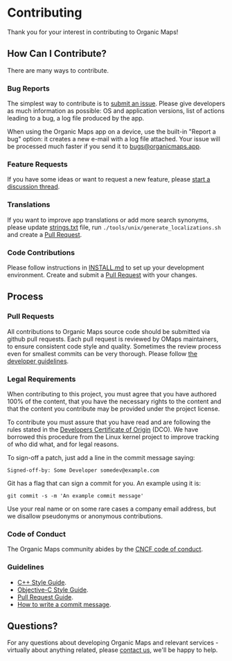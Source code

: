 # Contributing

Thank you for your interest in contributing to Organic Maps!

## How Can I Contribute?

There are many ways to contribute.

### Bug Reports

The simplest way to contribute is to [submit an issue](https://github.com/organicmaps/organicmaps/issues). Please give developers as much information as possible: OS and application versions,
list of actions leading to a bug, a log file produced by the app.

When using the Organic Maps app on a device, use the built-in "Report a bug" option:
it creates a new e-mail with a log file attached. Your issue will be processed much
faster if you send it to bugs@organicmaps.app.

### Feature Requests

If you have some ideas or want to request a new feature, please [start a discussion thread](https://github.com/organicmaps/organicmaps/discussions/categories/ideas).

### Translations

If you want to improve app translations or add more search synonyms, please update [strings.txt](https://github.com/organicmaps/organicmaps/blob/master/data/strings/strings.txt) file, run `./tools/unix/generate_localizations.sh` and create a [Pull Request](#pull-requests).

### Code Contributions

Please follow instructions in [INSTALL.md](INSTALL.md) to set up your development environment.
Create and submit a [Pull Request](#pull-requests) with your changes.

## Process

### Pull Requests

All contributions to Organic Maps source code should be submitted via github pull requests.
Each pull request is reviewed by OMaps maintainers, to ensure consistent code style
and quality. Sometimes the review process even for smallest commits can be
very thorough. Please follow [the developer guidelines](#guidelines).

### Legal Requirements

When contributing to this project, you must agree that you have authored 100%
of the content, that you have the necessary rights to the content and that
the content you contribute may be provided under the project license.

To contribute you must assure that you have read and are following the rules
stated in the [Developers Certificate of Origin](DCO.md) (DCO). We have
borrowed this procedure from the Linux kernel project to improve tracking of
who did what, and for legal reasons.

To sign-off a patch, just add a line in the commit message saying:

    Signed-off-by: Some Developer somedev@example.com

Git has a flag that can sign a commit for you. An example using it is:

    git commit -s -m 'An example commit message'

Use your real name or on some rare cases a company email address, but we
disallow pseudonyms or anonymous contributions.

### Code of Conduct

The Organic Maps community abides by the [CNCF code of conduct](CODE_OF_CONDUCT).

### Guidelines

- [C++ Style Guide](CPP_STYLE.md).
- [Objective-C Style Guide](OBJC_STYLE.md).
- [Pull Request Guide](PR_GUIDE.md).
- [How to write a commit message](COMMIT_MESSAGES.md).

## Questions?

For any questions about developing Organic Maps and relevant services -
virtually about anything related, please [contact us](COMMUNICATION.md),
we'll be happy to help.
